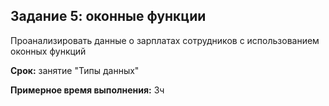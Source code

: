 ## Задание 5: оконные функции
Проанализировать данные о зарплатах сотрудников с использованием оконных функций

**Срок:** занятие "Типы данных"

**Примерное время выполнения:** 3ч
